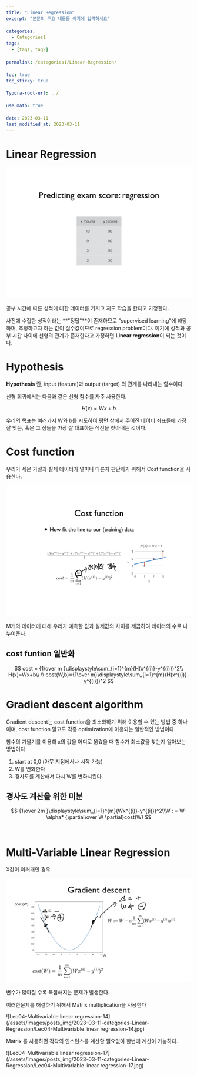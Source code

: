 ```yaml
---
title: "Linear Regression"
excerpt: "본문의 주요 내용을 여기에 입력하세요"

categories:
  - Categories1
tags:
  - [tag1, tag2]

permalink: /categories1/Linear-Regression/

toc: true
toc_sticky: true

Typora-root-url: ../

use_math: true

date: 2023-03-11
last_modified_at: 2023-03-11
---
```


# Linear Regression

![lec2-3](/assets/images/posts_img/2022-07-24-categories-Linear-Regression/lec2-3.jpg)

공부 시간에 따른 성적에 대한 데이터를 가지고 지도 학습을 한다고 가정한다.

사전에 수집한 성적이라는 **"정답"**이 존재하므로 "supervised learning"에 해당하며, 추정하고자 하는 값이 실수값이므로 regression problem이다. 여기에 성적과 공부 시간 사이에 선형의 관계가 존재한다고 가정하면 **Linear regression**이 되는 것이다.

# Hypothesis

**Hypothesis** 란, input (feature)과 output (target) 의 관계를 나타내는 함수이다.

선형 회귀에서는 다음과 같은 선형 함수를 자주 사용한다.

$$
H(x) = Wx +b
$$

우리의 목표는 여러가지 W와 b를 시도하여 평면 상에서 주어진 데이터 좌표들에 가장 잘 맞는, 혹은 그 점들을 가장 잘 대표하는 직선을 찾아내는 것이다.

# Cost function

우리가 세운 가설과 실제 데이터가 얼마나 다른지 판단하기 위해서 Cost function을 사용한다.

![1](/assets/images/posts_img/2022-07-24-categories-Linear-Regression/1.png)

M개의 데이터에 대해 우리가 예측한 값과 실제값의 차이를 제곱하여 데이터의 수로 나누어준다.

## cost funtion 일반화

$$
cost = {1\over m }\displaystyle\sum_{i=1}^{m}(H(x^{(i)}-y^{(i)})^2\\
H(x)=Wx+b\\
\\
cost(W,b)={1\over m}\displaystyle\sum_{i=1}^{m}(H(x^{(i)}-y^{(i)})^2
$$

# Gradient descent algorithm

Gradient descent는 cost function을 최소화하기 위해 이용할 수 있는 방법 중 하나이며, cost function 말고도 각종 optimization에 이용되는 일반적인 방법이다.

함수의 기울기를 이용해 x의 값을 어디로 옮겼을 때 함수가 최소값을 찾는지 알아보는 방법이다

1. start at 0,0 (아무 지점에서나 시작 가능)
2. W를 변화한다
3. 경사도를 계산해서 다시 W를 변화시킨다.

## 경사도 계산을 위한 미분

$$
{1\over 2m }\displaystyle\sum_{i=1}^{m}(Wx^{(i)}-y^{(i)})^2\\W : = W-\alpha* {\partial\over W \partial}cost(W)
$$

​

# Multi-Variable Linear Regression

X값이 여러개인 경우

![cost-funtion](/assets/images/posts_img/2023-03-11-categories-Linear-Regression/cost-funtion.png)

변수가 많아질 수록 복잡해지는 문제가 발생한다.

이러한문제를 해결하기 위해서 Matrix multiplication을 사용한다

![Lec04-Multivariable linear regression-14](/assets/images/posts_img/2023-03-11-categories-Linear-Regression/Lec04-Multivariable linear regression-14.jpg)

Matrix 를 사용하면 각각의 인스턴스를 계산할 필요없이 한번에 계산이 가능하다.

![Lec04-Multivariable linear regression-17](/assets/images/posts_img/2023-03-11-categories-Linear-Regression/Lec04-Multivariable linear regression-17.jpg)
